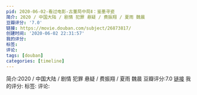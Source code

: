 ```yaml
---
pid: 2020-06-02-看过电影-古董局中局Ⅱ：鉴墨寻瓷
简介: 2020 / 中国大陆 / 剧情 犯罪 悬疑 / 费振翔 / 夏雨 魏晨
豆瓣评分: '7.0'
链接: https://movie.douban.com/subject/26873817/
创建时间: '2020-06-02 22:31:57'
我的评分:
标签:
评论:
tags: [douban]
categories: [timeline]
---
```

简介:2020 / 中国大陆 / 剧情 犯罪 悬疑 / 费振翔 / 夏雨 魏晨
豆瓣评分:7.0
[链接](https://movie.douban.com/subject/26873817/)
我的评分:
标签:
评论:
